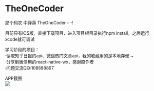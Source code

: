 # TheOneCoder
那个码农 中译英 TheOneCoder - -!

目前只有IOS版，直接下载项目，进入项目根目录执行npm install，之后运行xcode就可调试

学习阶段的项目：<br/>
  ·读取知乎日报的api、微信热门文章api，我的收藏用的是本地存储 ~<BR/>
  ·分享到微信用的react-native-wx，感谢原作者<BR/>
  ·问题交流QQ:108888897

APP截图<br/>
<img src="http://7u2n6h.com2.z0.glb.qiniucdn.com/app.png"/>
